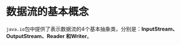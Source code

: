 数据流的基本概念
================================================================================
`java.io`包中提供了表示数据流的4个基本抽象类，分别是：**InputStream、OutputStream、Reader
和Writer**。
